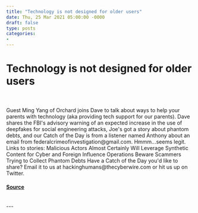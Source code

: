```yaml
---
title: "Technology is not designed for older users"
date: Thu, 25 Mar 2021 05:00:00 -0000
draft: false
type: posts
categories: 
- 
---
```

# Technology is not designed for older users

<br/>

<br/>
Guest Ming Yang of Orchard joins Dave to talk about ways to help your parents with technology (aka providing tech support for our parents). Dave shares the FBI's advisory warning of an expected increase in the use of deepfakes for social engineering attacks, Joe's got a story about phantom debts, and our Catch of the Day is from a listener named Anthony about an email from federalcrimeofinvestigation@gmail.com. Hmmm...seems legit. Links to stories: Malicious Actors Almost Certainly Will Leverage Synthetic Content for Cyber and Foreign Influence Operations Beware Scammers Trying to Collect Phantom Debts Have a Catch of the Day you'd like to share? Email it to us at hackinghumans@thecyberwire.com or hit us up on Twitter.

#### [Source](https://thecyberwire.com/podcasts/hacking-humans/140/notes)

<br/>
---
